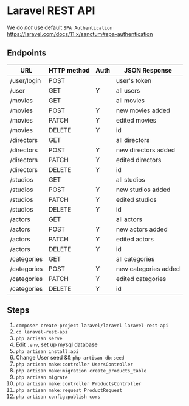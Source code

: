 # Laravel REST API
 
We do _not_ use default `SPA Authentication` https://laravel.com/docs/11.x/sanctum#spa-authentication
 
## Endpoints
 
| URL          | HTTP method | Auth | JSON Response       |
| ------------ | ----------- | ---- | --------------------|
| /user/login  | POST        |      | user's token        |
| /user        | GET         | Y    | all users           | 
| /movies      | GET         |      | all movies          |
| /movies      | POST        | Y    | new movies added    |
| /movies      | PATCH       | Y    | edited movies       |
| /movies      | DELETE      | Y    | id                  |
| /directors   | GET         |      | all directors       |
| /directors   | POST        | Y    | new directors added | 
| /directors   | PATCH       | Y    | edited directors    |
| /directors   | DELETE      | Y    | id                  |
| /studios     | GET         |      | all studios         |
| /studios     | POST        | Y    | new studios added   |
| /studios     | PATCH       | Y    | edited studios      |
| /studios     | DELETE      | Y    | id                  |
| /actors      | GET         |      | all actors          |
| /actors      | POST        | Y    | new actors added    |
| /actors      | PATCH       | Y    | edited actors       |
| /actors      | DELETE      | Y    | id                  |
| /categories  | GET         |      | all categories      |
| /categories  | POST        | Y    | new categories added|
| /categories  | PATCH       | Y    | edited categories   |
| /categories  | DELETE      | Y    | id                  |
 
## Steps
 
1. `composer create-project laravel/laravel laravel-rest-api`
2. `cd laravel-rest-api`
3. `php artisan serve`
4. Edit `.env`, set up mysql database
5. `php artisan install:api`
6. Change User seed && `php artisan db:seed`
7. `php artisan make:controller UsersController`
8. `php artisan make:migration create_products_table`
9. `php artisan migrate`
10. `php artisan make:controller ProductsController`
11. `php artisan make:request ProductRequest`
12. `php artisan config:publish cors`